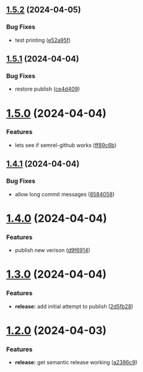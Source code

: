 ## [1.5.2](https://github.com/cduggan-reapit/action-test/compare/v1.5.1...v1.5.2) (2024-04-05)


### Bug Fixes

* test printing ([e52a95f](https://github.com/cduggan-reapit/action-test/commit/e52a95f38842e8abde60269830e996bb4a3a9cd7))

## [1.5.1](https://github.com/cduggan-reapit/action-test/compare/v1.5.0...v1.5.1) (2024-04-04)


### Bug Fixes

* restore publish ([ce4d409](https://github.com/cduggan-reapit/action-test/commit/ce4d4096249ee963c699243112a8cf098614c906))

# [1.5.0](https://github.com/cduggan-reapit/action-test/compare/v1.4.1...v1.5.0) (2024-04-04)


### Features

* lets see if semrel-github works ([ff89c6b](https://github.com/cduggan-reapit/action-test/commit/ff89c6b8e899f8742df4d32930bf3c73da4335f6))

## [1.4.1](https://github.com/cduggan-reapit/action-test/compare/v1.4.0...v1.4.1) (2024-04-04)


### Bug Fixes

* allow long commit messages ([8584058](https://github.com/cduggan-reapit/action-test/commit/858405897ec0cd32456c9094243947ed5f6c9fd9))

# [1.4.0](https://github.com/cduggan-reapit/action-test/compare/v1.3.0...v1.4.0) (2024-04-04)


### Features

* publish new verison ([d9f6914](https://github.com/cduggan-reapit/action-test/commit/d9f6914a9b6e519e32f20f78ada98aff361c5058))

# [1.3.0](https://github.com/cduggan-reapit/action-test/compare/v1.2.0...v1.3.0) (2024-04-04)


### Features

* **release:** add initial attempt to publish ([2d5fb28](https://github.com/cduggan-reapit/action-test/commit/2d5fb28c1b52e278e5cca2ecf8379a46769250bc))

# [1.2.0](https://github.com/cduggan-reapit/action-test/compare/v1.1.0...v1.2.0) (2024-04-03)


### Features

* **release:** get semantic release working ([a2386c9](https://github.com/cduggan-reapit/action-test/commit/a2386c97b5117d62b365e412559148bcafa2b0dc))
